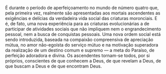 ﻿É durante o período de aperfeiçoamento no mundo de número quatro que, pela primeira vez, realmente são apresentadas aos mortais ascendentes as exigências e delícias da verdadeira vida social das criaturas moronciais. E é, de fato, uma nova experiência para as criaturas evolucionárias a de participar de atividades sociais que não impliquem nem o engrandecimento pessoal, nem a busca de conquistas pessoais. Uma nova ordem social está sendo introduzida, baseada na compaixão compreensiva de apreciação mútua, no amor não-egoísta do serviço mútuo e na motivação superadora da realização de um destino comum e supremo — a meta do Paraíso, de perfeição adoradora e divina. Os ascendentes tornam-se todos, por si próprios, conscientes de que conhecem a Deus, de que revelam a Deus, de que buscam a Deus e de que encontram Deus.